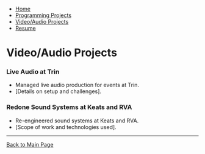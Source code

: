 <link rel="stylesheet" type="text/css" href="assets/styles.css">

<nav>
  <ul>
    <li><a href="index">Home</a></li>
    <li>
      <a href="programming">Programming Projects</a>
      <ul>
        <!-- <li><a href="project1.html">Particle System</a></li>
        <li><a href="project2.html">Ray Tracer</a></li>
        <li><a href="project3.html">Learning Languages</a></li>
        <li><a href="project4.html">AI Maze-Solving Robot</a></li>
        <li><a href="project5.html">ESP32 Projects</a></li>
        <li><a href="project6.html">DIY Guitar Pedal</a></li>
        <li><a href="project7.html">Pinyata Rhythm Game</a></li>
        <li><a href="project8.html">VR Campus Tour</a></li>
        <li><a href="project9.html">Making a Spotify Record Player</a></li> -->
      </ul>
    </li>
    <li>
      <a href="audio-video">Video/Audio Projects</a>
      <ul>
        <!-- <li><a href="video1.html">Video 1</a></li>
        <li><a href="audio1.html">Audio 1</a></li>
        Add more projects as needed -->
      </ul>
    </li>
    <li><a href="resume">Resume</a></li>
  </ul>
</nav>


# Video/Audio Projects


### Live Audio at Trin
- Managed live audio production for events at Trin.
- [Details on setup and challenges].

### Redone Sound Systems at Keats and RVA
- Re-engineered sound systems at Keats and RVA.
- [Scope of work and technologies used].

---
[Back to Main Page](index.md)
